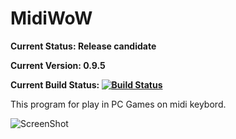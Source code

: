 # MidiWoW

**Current Status: Release candidate**

**Current Version: 0.9.5**

**Current Build Status: [![Build Status](https://travis-ci.org/vylgin/MidiWoW.png?branch=master)](https://travis-ci.org/vylgin/MidiWoW)**

This program for play in PC Games on midi keybord.

![ScreenShot](https://raw.github.com/vylgin/MidiWoW/master/src/main/resources/images/MainWindow-0.9.3.jpg)
